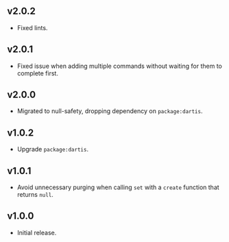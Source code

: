 ## v2.0.2
 * Fixed lints.

## v2.0.1
 * Fixed issue when adding multiple commands without waiting for them to complete first.

## v2.0.0
 * Migrated to null-safety, dropping dependency on `package:dartis`.

## v1.0.2
 * Upgrade `package:dartis`.

## v1.0.1
 * Avoid unnecessary purging when calling `set` with a `create` function that
   returns `null`.

## v1.0.0
 * Initial release.
